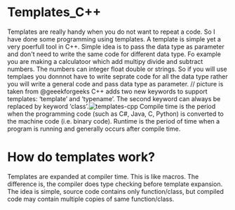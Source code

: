 # Templates_C++
Templates are really handy when you do not want to repeat a code. So I have done some programming using templates.
A template is simple yet a very poerfull tool in C++. Simple idea is to pass the data type as parameter and don't need to write the same code for different data type. 
Fo example you are making a calculatoor which add multipy divide and subtract numbers. The numbers can integer float double or strings. So if you will use templaes you donnnot have to write seprate code for all the data type rather you will write a general code and pass data type as parameter. 
// picture is taken from @geeekforgeeks
C++ adds two new keywords to support templates: ‘template’ and ‘typename’. The second keyword can always be replaced by keyword ‘class’.![templates-cpp](https://user-images.githubusercontent.com/90936436/155078687-e8cd5d68-0ef7-4896-863c-661aecb826a2.jpg)
Compile time is the period when the programming code (such as C#, Java, C, Python) is converted to the machine code (i.e. binary code). Runtime is the period of time when a program is running and generally occurs after compile time.
# How do templates work? 
Templates are expanded at compiler time. This is like macros. The difference is, the compiler does type checking before template expansion. The idea is simple, source code contains only function/class, but compiled code may contain multiple copies of same function/class. 
 
